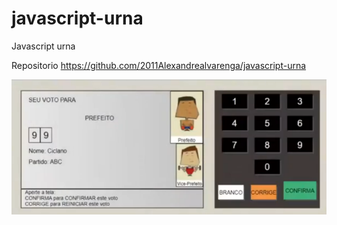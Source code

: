 # javascript-urna
Javascript urna

Repositorio
https://github.com/2011Alexandrealvarenga/javascript-urna



<img src="Capturar.PNG" alt="">

